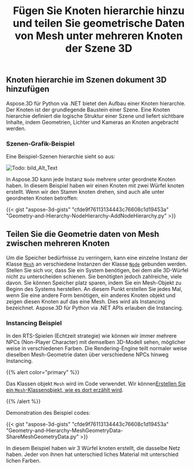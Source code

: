 ﻿---
title: Fügen Sie Knoten hierarchie hinzu und teilen Sie geometrische Daten von Mesh unter mehreren Knoten der Szene 3D
type: docs
weight: 40
url: /de/python-net/add-node-hierarchy-and-share-geometric-data-of-mesh-among-multiple-nodes-of-3d-scene/
description: Aspose.3D für Python via .NET bietet den Aufbau einer Knoten hierarchie. Der Knoten ist der grundlegende Baustein einer Szene. Eine Knoten hierarchie definiert die logische Struktur einer Szene und liefert sichtbare Inhalte, indem Geometrien, Lichter und Kameras an Knoten angebracht werden.
---
## **Knoten hierarchie im Szenen dokument 3D hinzufügen**
Aspose.3D für Python via .NET bietet den Aufbau einer Knoten hierarchie. Der Knoten ist der grundlegende Baustein einer Szene. Eine Knoten hierarchie definiert die logische Struktur einer Szene und liefert sichtbare Inhalte, indem Geometrien, Lichter und Kameras an Knoten angebracht werden.
### **Szenen-Grafik-Beispiel**
Eine Beispiel-Szenen hierarchie sieht so aus:

![Todo: bild_Alt_Text](add-node-hierarchy-and-share-geometric-data-of-mesh-among-multiple-nodes-of-3d-scene_1.png)

In Aspose.3D kann jede Instanz `Node` mehrere unter geordnete Knoten haben. In diesem Beispiel haben wir einen Knoten mit zwei Würfel knoten erstellt. Wenn wir den Stamm knoten drehen, sind auch alle unter geordneten Knoten betroffen:

{{< gist "aspose-3d-gists" "cfde9f76113134443c76608c1d19453a" "Geometry-and-Hierarchy-NodeHierarchy-AddNodeHierarchy.py" >}}
## **Teilen Sie die Geometrie daten von Mesh zwischen mehreren Knoten**
Um die Speicher bedürfnisse zu verringern, kann eine einzelne Instanz der Klasse [`Mesh`](https://reference.aspose.com/3d/net/aspose.threed.entities/mesh) an verschiedene Instanzen der Klasse [`Node`](https://reference.aspose.com/3d/net/aspose.threed/node) gebunden werden. Stellen Sie sich vor, dass Sie ein System benötigen, bei dem alle 3D-Würfel nicht zu unterscheiden schienen. Sie benötigten jedoch zahlreiche, viele davon. Sie können Speicher platz sparen, indem Sie ein Mesh-Objekt zu Beginn des Systems herstellen. An diesem Punkt erstellen Sie jedes Mal, wenn Sie eine andere Form benötigen, ein anderes Knoten objekt und zeigen diesen Knoten auf das eine Mesh. Dies wird als Instancing bezeichnet. Aspose.3D für Python via .NET APIs erlauben die Instancing.
### **Instancing Beispiel**
In den RTS-Spielen (Echtzeit strategie) wie können wir immer mehrere NPCs (Non-Player Character) mit demselben 3D-Modell sehen, möglicher weise in verschiedenen Farben. Die Rendering-Engine teilt normaler weise dieselben Mesh-Geometrie daten über verschiedene NPCs hinweg Instancing.

{{% alert color="primary" %}}

Das Klassen objekt `Mesh` wird im Code verwendet. Wir können[Erstellen Sie ein `Mesh`-Klassenobjekt, wie es dort erzählt wird](/3d/de/python-net/create-3d-mesh-and-scene/).

{{% /alert %}}

Demonstration des Beispiel codes:

{{< gist "aspose-3d-gists" "cfde9f76113134443c76608c1d19453a" "Geometry-and-Hierarchy-MeshGeometryData-ShareMeshGeometryData.py" >}}

In diesem Beispiel haben wir 3 Würfel knoten erstellt, die dasselbe Netz haben. Jeder von ihnen hat unterschied liches Material mit unterschied lichen Farben.
